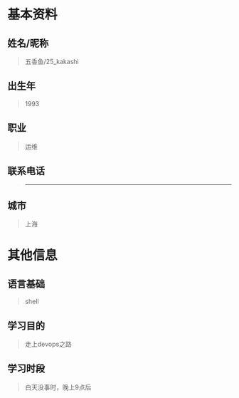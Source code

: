 # 基本资料
## 姓名/昵称
    
> 五香鱼/25_kakashi

## 出生年
    
> 1993

## 职业

> 运维

## 联系电话

> ***********

## 城市

> 上海

# 其他信息

## 语言基础

> shell

## 学习目的

> 走上devops之路

## 学习时段

> 白天没事时，晚上9点后
